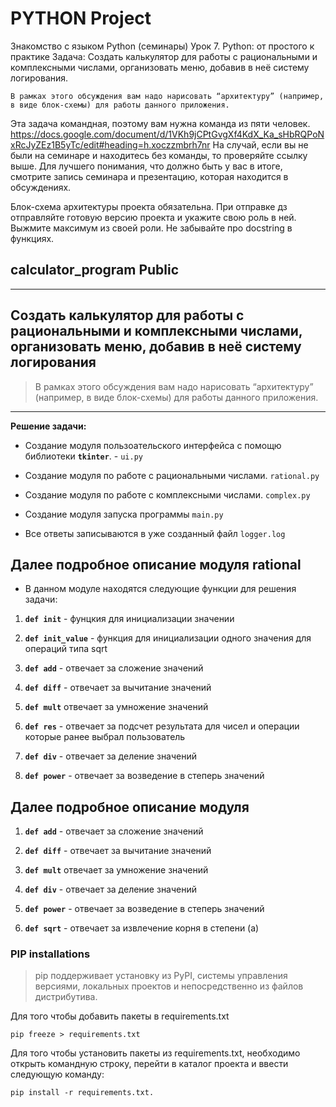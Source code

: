 # PYTHON Project

Знакомство с языком Python (семинары)
Урок 7. Python: от простого к практике
Задача:
Создать калькулятор для работы с рациональными и комплексными числами, организовать меню, добавив в неё систему логирования.

    В рамках этого обсуждения вам надо нарисовать “архитектуру” (например, в виде блок-схемы) для работы данного приложения.

Эта задача командная, поэтому вам нужна команда из пяти человек.
<https://docs.google.com/document/d/1VKh9jCPtGvgXf4KdX_Ka_sHbRQPoNxRcJyZEz1B5yTc/edit#heading=h.xoczzmbrh7nr>
На случай, если вы не были на семинаре и находитесь без команды, то проверяйте ссылку выше. Для лучшего понимания, что должно быть у вас в итоге, смотрите запись семинара и презентацию, которая находится в обсуждениях.

Блок-схема архитектуры проекта обязательна.
При отправке дз отправляйте готовую версию проекта и укажите свою роль в ней. Выжмите максимум из своей роли. Не забывайте про docstring в функциях.

## calculator_program Public

_____

## Создать калькулятор для работы с рациональными и комплексными числами, организовать меню, добавив в неё систему логирования

>В рамках этого обсуждения вам надо нарисовать “архитектуру” (например, в виде блок-схемы)
для работы данного приложения.
_____

**Решение задачи:**

* Создание модуля пользоательского интерфейса с помощю библиотеки **`tkinter`**. - `ui.py`

* Создание модуля по работе с рациональными числами. `rational.py`

* Создание модуля по работе с комплексными числами. `complex.py`

* Создание модуля запуска программы `main.py`

* Все ответы записываются в уже созданный файл `logger.log`

## Далее подробное описание модуля rational

* В данном модуле находятся следующие функции для решения задачи:

1. **`def init`** - фунцкия для инициализации значении

2. **`def init_value`** - функция для инициализации одного значения для операций типа sqrt

3. **`def add`** - отвечает за сложение значений

4. **`def diff`** - отвечает за вычитание значений

5. **`def mult`** отвечает за умножение значений

6. **`def res`** - отвечает за подсчет результата для чисел и операции которые ранее выбрал пользователь

7. **`def div`** - отвечает за деление значений

8. **`def power`** - отвечает за возведение в степерь значений

## Далее подробное описание модуля

1. **`def add`** - отвечает за сложение значений

2. **`def diff`** - отвечает за вычитание значений

3. **`def mult`** отвечает за умножение значений

4. **`def div`** - отвечает за деление значений

5. **`def power`** - отвечает за возведение в степерь значений

6. **`def sqrt`** - отвечает за извлечение корня в степени (a)

### PIP installations

>pip поддерживает установку из PyPI, системы управления версиями, локальных проектов и непосредственно из файлов дистрибутива.

Для того чтобы добавить пакеты в requirements.txt

    pip freeze > requirements.txt

Для того чтобы установить пакеты из requirements.txt, необходимо открыть командную строку, перейти в каталог проекта и ввести следующую команду:

    pip install -r requirements.txt.
